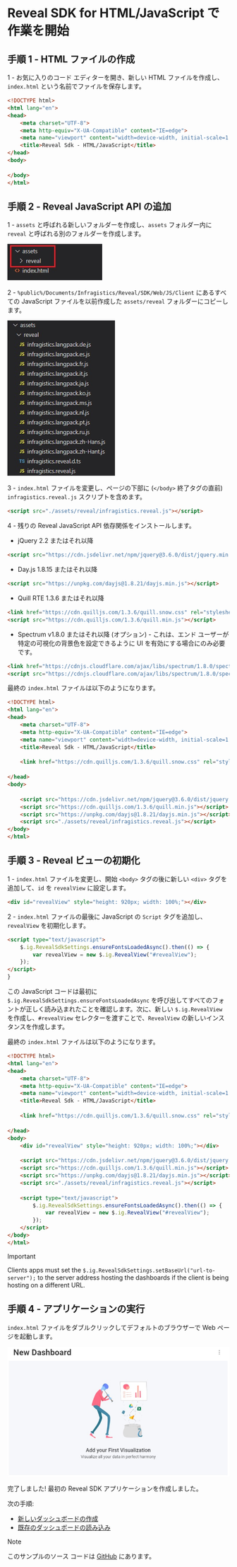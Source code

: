 # Reveal SDK for HTML/JavaScript で作業を開始

## 手順 1 - HTML ファイルの作成

1 - お気に入りのコード エディターを開き、新しい HTML ファイルを作成し、`index.html` という名前でファイルを保存します。

```html
<!DOCTYPE html>
<html lang="en">
<head>
    <meta charset="UTF-8">
    <meta http-equiv="X-UA-Compatible" content="IE=edge">
    <meta name="viewport" content="width=device-width, initial-scale=1.0">
    <title>Reveal Sdk - HTML/JavaScript</title>  
</head>
<body>

</body>
</html>
```

## 手順 2 - Reveal JavaScript API の追加

1 - `assets` と呼ばれる新しいフォルダーを作成し、`assets` フォルダー内に `reveal` と呼ばれる別のフォルダーを作成します。

![](images/javascript-create-reveal-folder.jpg)

2 - `%public%/Documents/Infragistics/Reveal/SDK/Web/JS/Client` にあるすべての JavaScript ファイルを以前作成した `assets/reveal` フォルダーにコピーします。

![](images/javascript-copy-reveal-files.jpg)

3 - `index.html` ファイルを変更し、ページの下部に (`</body>` 終了タグの直前) `infragistics.reveal.js` スクリプトを含めます。

```html
<script src="./assets/reveal/infragistics.reveal.js"></script>
```

4 - 残りの Reveal JavaScript API 依存関係をインストールします。

- jQuery 2.2 またはそれ以降

```html
<script src="https://cdn.jsdelivr.net/npm/jquery@3.6.0/dist/jquery.min.js"></script>
```
- Day.js 1.8.15 またはそれ以降

```html
<script src="https://unpkg.com/dayjs@1.8.21/dayjs.min.js"></script>
```

- Quill RTE 1.3.6 またはそれ以降

```html
<link href="https://cdn.quilljs.com/1.3.6/quill.snow.css" rel="stylesheet" type="text/css">    
<script src="https://cdn.quilljs.com/1.3.6/quill.min.js"></script>
```

- Spectrum v1.8.0 またはそれ以降 (オプション) - これは、エンド ユーザーが特定の可視化の背景色を設定できるように UI を有効にする場合にのみ必要です。

``` html
<link href="https://cdnjs.cloudflare.com/ajax/libs/spectrum/1.8.0/spectrum.min.css" rel="stylesheet" type="text/css" >
<script src="https://cdnjs.cloudflare.com/ajax/libs/spectrum/1.8.0/spectrum.min.js"></script>
```

最終の `index.html` ファイルは以下のようになります。

```html
<!DOCTYPE html>
<html lang="en">
<head>
    <meta charset="UTF-8">
    <meta http-equiv="X-UA-Compatible" content="IE=edge">
    <meta name="viewport" content="width=device-width, initial-scale=1.0">
    <title>Reveal Sdk - HTML/JavaScript</title> 
    
    <link href="https://cdn.quilljs.com/1.3.6/quill.snow.css" rel="stylesheet" type="text/css">  

</head>
<body>

    <script src="https://cdn.jsdelivr.net/npm/jquery@3.6.0/dist/jquery.min.js"></script>
    <script src="https://cdn.quilljs.com/1.3.6/quill.min.js"></script>    
    <script src="https://unpkg.com/dayjs@1.8.21/dayjs.min.js"></script>    
    <script src="./assets/reveal/infragistics.reveal.js"></script>   
</body>
</html>
```

## 手順 3 - Reveal ビューの初期化

1 - `index.html` ファイルを変更し、開始 `<body>` タグの後に新しい `<div>` タグを追加して、`id` を `revealView` に設定します。

```html
<div id="revealView" style="height: 920px; width: 100%;"></div>
```

2 - `index.html` ファイルの最後に JavaScript の `Script` タグを追加し、`revealView` を初期化します。

```html
<script type="text/javascript">
    $.ig.RevealSdkSettings.ensureFontsLoadedAsync().then(() => {
        var revealView = new $.ig.RevealView("#revealView");
    });        
</script>
}
```

この JavaScript コードは最初に `$.ig.RevealSdkSettings.ensureFontsLoadedAsync` を呼び出してすべてのフォントが正しく読み込まれたことを確認します。次に、新しい `$.ig.RevealView` を作成し、`#revealView` セレクターを渡すことで、`RevealView` の新しいインスタンスを作成します。

最終の `index.html` ファイルは以下のようになります。

```html
<!DOCTYPE html>
<html lang="en">
<head>
    <meta charset="UTF-8">
    <meta http-equiv="X-UA-Compatible" content="IE=edge">
    <meta name="viewport" content="width=device-width, initial-scale=1.0">
    <title>Reveal Sdk - HTML/JavaScript</title> 
    
    <link href="https://cdn.quilljs.com/1.3.6/quill.snow.css" rel="stylesheet" type="text/css">  

</head>
<body>
    <div id="revealView" style="height: 920px; width: 100%;"></div>

    <script src="https://cdn.jsdelivr.net/npm/jquery@3.6.0/dist/jquery.min.js"></script>
    <script src="https://cdn.quilljs.com/1.3.6/quill.min.js"></script>    
    <script src="https://unpkg.com/dayjs@1.8.21/dayjs.min.js"></script>    
    <script src="./assets/reveal/infragistics.reveal.js"></script>   

    <script type="text/javascript">
        $.ig.RevealSdkSettings.ensureFontsLoadedAsync().then(() => {
            var revealView = new $.ig.RevealView("#revealView");
        });
    </script>
</body>
</html>
```

> [!IMPORTANT]
> Clients apps must set the `$.ig.RevealSdkSettings.setBaseUrl("url-to-server");` to the server address hosting the dashboards if the client is being hosting on a different URL.

## 手順 4 - アプリケーションの実行

`index.html` ファイルをダブルクリックしてデフォルトのブラウザーで Web ページを起動します。

![](images/angular-app-running.jpg)

完了しました! 最初の Reveal SDK アプリケーションを作成しました。

次の手順:
- [新しいダッシュボードの作成](creating-dashboards.md)
- [既存のダッシュボードの読み込み](loading-dashboards.md)

> [!NOTE]
> このサンプルのソース コードは [GitHub](https://github.com/RevealBi/sdk-samples-javascript/tree/main/01-GettingStarted) にあります。
